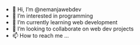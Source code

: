 - 👋 Hi, I’m @nemanjawebdev
- 👀 I’m interested in programming
- 🌱 I’m currently learning web development
- 💞️ I’m looking to collaborate on web dev projects
- 📫 How to reach me ...

<!---
nemanjawebdev/nemanjawebdev is a ✨ special ✨ repository because its `README.md` (this file) appears on your GitHub profile.
You can click the Preview link to take a look at your changes.
--->
